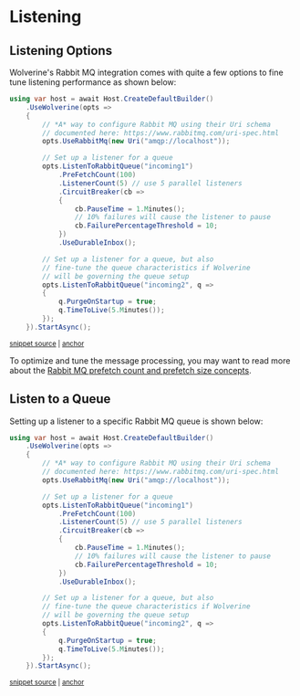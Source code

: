 # Listening


## Listening Options

Wolverine's Rabbit MQ integration comes with quite a few options to fine tune
listening performance as shown below:

<!-- snippet: sample_listening_to_rabbitmq_queue -->
<a id='snippet-sample_listening_to_rabbitmq_queue'></a>
```cs
using var host = await Host.CreateDefaultBuilder()
    .UseWolverine(opts =>
    {
        // *A* way to configure Rabbit MQ using their Uri schema
        // documented here: https://www.rabbitmq.com/uri-spec.html
        opts.UseRabbitMq(new Uri("amqp://localhost"));

        // Set up a listener for a queue
        opts.ListenToRabbitQueue("incoming1")
            .PreFetchCount(100)
            .ListenerCount(5) // use 5 parallel listeners
            .CircuitBreaker(cb =>
            {
                cb.PauseTime = 1.Minutes();
                // 10% failures will cause the listener to pause
                cb.FailurePercentageThreshold = 10;
            })
            .UseDurableInbox();

        // Set up a listener for a queue, but also
        // fine-tune the queue characteristics if Wolverine
        // will be governing the queue setup
        opts.ListenToRabbitQueue("incoming2", q =>
        {
            q.PurgeOnStartup = true;
            q.TimeToLive(5.Minutes());
        });
    }).StartAsync();
```
<sup><a href='https://github.com/JasperFx/wolverine/blob/main/src/Transports/RabbitMQ/Wolverine.RabbitMQ.Tests/Samples.cs#L140-L171' title='Snippet source file'>snippet source</a> | <a href='#snippet-sample_listening_to_rabbitmq_queue' title='Start of snippet'>anchor</a></sup>
<!-- endSnippet -->

To optimize and tune the message processing, you may want to read more about the [Rabbit MQ prefetch count and prefetch
size concepts](https://www.cloudamqp.com/blog/how-to-optimize-the-rabbitmq-prefetch-count.html).

## Listen to a Queue

Setting up a listener to a specific Rabbit MQ queue is shown below:

<!-- snippet: sample_listening_to_rabbitmq_queue -->
<a id='snippet-sample_listening_to_rabbitmq_queue'></a>
```cs
using var host = await Host.CreateDefaultBuilder()
    .UseWolverine(opts =>
    {
        // *A* way to configure Rabbit MQ using their Uri schema
        // documented here: https://www.rabbitmq.com/uri-spec.html
        opts.UseRabbitMq(new Uri("amqp://localhost"));

        // Set up a listener for a queue
        opts.ListenToRabbitQueue("incoming1")
            .PreFetchCount(100)
            .ListenerCount(5) // use 5 parallel listeners
            .CircuitBreaker(cb =>
            {
                cb.PauseTime = 1.Minutes();
                // 10% failures will cause the listener to pause
                cb.FailurePercentageThreshold = 10;
            })
            .UseDurableInbox();

        // Set up a listener for a queue, but also
        // fine-tune the queue characteristics if Wolverine
        // will be governing the queue setup
        opts.ListenToRabbitQueue("incoming2", q =>
        {
            q.PurgeOnStartup = true;
            q.TimeToLive(5.Minutes());
        });
    }).StartAsync();
```
<sup><a href='https://github.com/JasperFx/wolverine/blob/main/src/Transports/RabbitMQ/Wolverine.RabbitMQ.Tests/Samples.cs#L140-L171' title='Snippet source file'>snippet source</a> | <a href='#snippet-sample_listening_to_rabbitmq_queue' title='Start of snippet'>anchor</a></sup>
<!-- endSnippet -->
